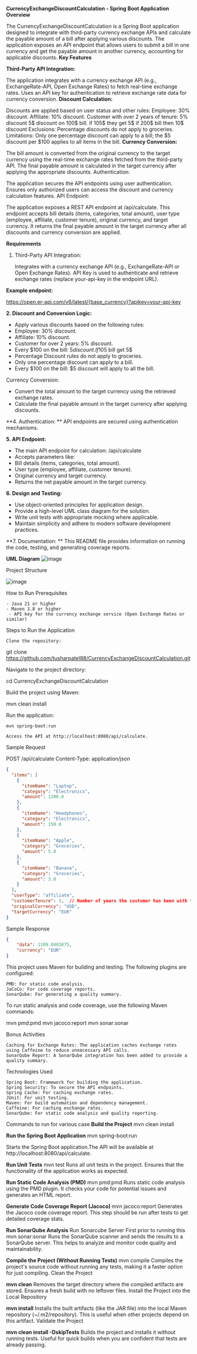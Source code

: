 **CurrencyExchangeDiscountCalculation - Spring Boot Application**
**Overview**

The CurrencyExchangeDiscountCalculation is a Spring Boot application designed to integrate with third-party currency exchange APIs and calculate the payable amount of a bill after applying various discounts. The application exposes an API endpoint that allows users to submit a bill in one currency and get the payable amount in another currency, accounting for applicable discounts.
**Key Features**

**Third-Party API Integration:**

The application integrates with a currency exchange API (e.g., ExchangeRate-API, Open Exchange Rates) to fetch real-time exchange rates.
Uses an API key for authentication to retrieve exchange rate data for currency conversion.
**Discount Calculation:**

Discounts are applied based on user status and other rules:
Employee: 30% discount.
Affiliate: 10% discount.
Customer with over 2 years of tenure: 5% discount 
5$ discount on 100$ bill. if 105$ they get 5$ if 200$ bill then 10$ discount
Exclusions: Percentage discounts do not apply to groceries.
Limitations: Only one percentage discount can apply to a bill; the $5 discount per $100 applies to all items in the bill.
**Currency Conversion:**

The bill amount is converted from the original currency to the target currency using the real-time exchange rates fetched from the third-party API.
The final payable amount is calculated in the target currency after applying the appropriate discounts.
Authentication:

The application secures the API endpoints using user authentication.
Ensures only authorized users can access the discount and currency calculation features.
API Endpoint:

The application exposes a REST API endpoint at /api/calculate.
This endpoint accepts bill details (items, categories, total amount), user type (employee, affiliate, customer tenure), original currency, and target currency.
It returns the final payable amount in the target currency after all discounts and currency conversion are applied.



**Requirements**
1. Third-Party API Integration:

   Integrates with a currency exchange API (e.g., ExchangeRate-API or Open Exchange Rates).
   API Key is used to authenticate and retrieve exchange rates (replace your-api-key in the endpoint URL).

**Example endpoint:**

https://open.er-api.com/v6/latest/{base_currency}?apikey=your-api-key

**2. Discount and Conversion Logic:**

  - Apply various discounts based on the following rules:
  - Employee: 30% discount.
  - Affiliate: 10% discount.
  - Customer for over 2 years: 5% discount.
  - Every $100 on the bill: $5 discount.If 105$ bill get 5$
  - Percentage Discount rules do not apply to groceries.
  - Only one percentage discount can apply to a bill.
  - Every $100 on the bill: $5 discount will apply to all the bill.

   Currency Conversion:
   - Convert the total amount to the target currency using the retrieved exchange rates.
   - Calculate the final payable amount in the target currency after applying discounts.

**4. Authentication:
**
   API endpoints are secured using authentication mechanisms.

**5. API Endpoint:**

   - The main API endpoint for calculation: /api/calculate
   - Accepts parameters like:
   - Bill details (items, categories, total amount).
   - User type (employee, affiliate, customer tenure).
   - Original currency and target currency.
   - Returns the net payable amount in the target currency.

**6. Design and Testing:**

   - Use object-oriented principles for application design.
   - Provide a high-level UML class diagram for the solution.
   - Write unit tests with appropriate mocking where applicable.
   - Maintain simplicity and adhere to modern software development practices.

**7. Documentation:
**
   This README file provides information on running the code, testing, and generating coverage reports.

   **UML Diagram**
   ![image](https://github.com/user-attachments/assets/e58bfc9e-18f1-471a-ba0d-e4fcf895be22)


Project Structure


![image](https://github.com/user-attachments/assets/a9b0bf6d-6f86-4876-b5f8-c5109928b252)

How to Run
Prerequisites

    - Java 21 or higher
    - Maven 3.8 or higher
     - API key for the currency exchange service (Open Exchange Rates or similar)

Steps to Run the Application

    Clone the repository:

git clone https://github.com/tusharpatel88/CurrencyExchangeDiscountCalculation.git

Navigate to the project directory:

cd CurrencyExchangeDiscountCalculation

Build the project using Maven:

mvn clean install

Run the application:

    mvn spring-boot:run

    Access the API at http://localhost:8080/api/calculate.

Sample Request

POST /api/calculate
Content-Type: application/json
```json
{
  "items": [
    {
      "itemName": "Laptop",
      "category": "Electronics",
      "amount": 1200.0
    },
    {
      "itemName": "Headphones",
      "category": "Electronics",
      "amount": 150.0
    },
    {
      "itemName": "Apple",
      "category": "Groceries",
      "amount": 5.0
    },
    {
      "itemName": "Banana",
      "category": "Groceries",
      "amount": 3.0
    }
  ],
  "userType": "affiliate",
  "customerTenure": 3,  // Number of years the customer has been with the store
  "originalCurrency": "USD",
  "targetCurrency": "EUR"
}
```


Sample Response
```json
{
    "data": 1109.0403875,
    "currency": "EUR"
}
```


This project uses Maven for building and testing. The following plugins are configured:

    PMD: For static code analysis.
    JaCoCo: For code coverage reports.
    SonarQube: For generating a quality summary.

To run static analysis and code coverage, use the following Maven commands:

mvn pmd:pmd
mvn jacoco:report
mvn sonar:sonar

Bonus Activities

    Caching for Exchange Rates: The application caches exchange rates using Caffeine to reduce unnecessary API calls.
    SonarQube Report: A SonarQube integration has been added to provide a quality summary.

Technologies Used

    Spring Boot: Framework for building the application.
    Spring Security: To secure the API endpoints.
    Spring Cache: For caching exchange rates.
    JUnit: For unit testing.
    Maven: For build automation and dependency management.
    Caffeine: For caching exchange rates.
    SonarQube: For static code analysis and quality reporting.

Commands to run for various case
**Build the Project**
mvn clean install



**Run the Spring Boot Application**
mvn spring-boot:run

Starts the Spring Boot application.The API will be available at http://localhost:8080/api/calculate.

**Run Unit Tests**
mvn test
Runs all unit tests in the project. Ensures that the functionality of the application works as expected.

**Run Static Code Analysis (PMD)**
mvn pmd:pmd
Runs static code analysis using the PMD plugin. It checks your code for potential issues and generates an HTML report.

**Generate Code Coverage Report (Jacoco)**
mvn jacoco:report
Generates the Jacoco code coverage report. This step should be run after tests to get detailed coverage stats.

**Run SonarQube Analysis**
Run Sonarcube Server First prior to running this
mvn sonar:sonar
Runs the SonarQube scanner and sends the results to a SonarQube server. This helps to analyze and monitor code quality and maintainability.

**Compile the Project (Without Running Tests)**
mvn compile
Compiles the project's source code without running any tests, making it a faster option for just compiling.
Clean the Project

**mvn clean**
Removes the target directory where the compiled artifacts are stored. Ensures a fresh build with no leftover files.
Install the Project into the Local Repository

**mvn install**
Installs the built artifacts (like the JAR file) into the local Maven repository (~/.m2/repository). This is useful when other projects depend on this artifact.
Validate the Project

**mvn clean install -DskipTests**
Builds the project and installs it without running tests. Useful for quick builds when you are confident that tests are already passing.

